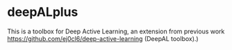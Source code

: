 # deepALplus
This is a toolbox for Deep Active Learning, an extension from previous work https://github.com/ej0cl6/deep-active-learning (DeepAL toolbox).)
